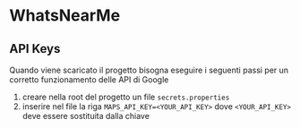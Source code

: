 # WhatsNearMe
## API Keys
Quando viene scaricato il progetto bisogna eseguire i seguenti passi per un corretto funzionamento delle API di Google
1. creare nella root del progetto un file `secrets.properties`
2. inserire nel file la riga `MAPS_API_KEY=<YOUR_API_KEY>` dove `<YOUR_API_KEY>` deve essere sostituita dalla chiave